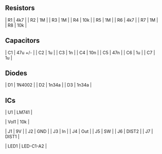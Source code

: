 ## Resistors
| R1 | 4k7 |
| R2 | 1M |
| R3 | 1M |
| R4 | 10k |
| R5 | 1M |
| R6 | 4k7 |
| R7 | 1M |
| R8 | 10k |

## Capacitors
| C1 | 47u +/- |
| C2 | 1u |
| C3 | 1n |
| C4 | 10n |
| C5 | 47n |
| C6 | 1u |
| C7 | 1u |

## Diodes
| D1 | 1N4002 |
| D2 | 1n34a |
| D3 | 1n34a |

## ICs
| U1 | LM741 |

| Vol1 | 10k |

| J1 | 9V |
| J2 | GND |
| J3 | In |
| J4 | Out |
| J5 | SW |
| J6 | DIST2 |
| J7 | DIST1 |

| LED1 | LED-C1-A2 |
